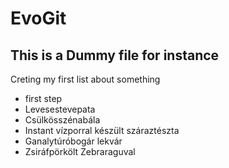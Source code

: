 # EvoGit

## This is a Dummy file for instance

Creting my first list about something 
- first step
- Levesestevepata
- Csülkösszénabála
- Instant vízporral készült száraztészta
- Ganalytúróbogár lekvár
- Zsiráfpörkölt Zebraraguval
